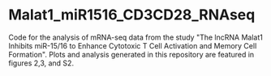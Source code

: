 # Malat1_miR1516_CD3CD28_RNAseq

Code for the analysis of mRNA-seq data from the study "The lncRNA Malat1 Inhibits miR-15/16 to Enhance Cytotoxic T Cell Activation and Memory Cell Formation". Plots and analysis generated in this repository are featured in figures 2,3, and S2.
